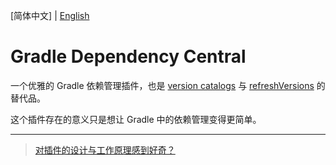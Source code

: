 [简体中文] | [English](README.en.md)

# Gradle Dependency Central

一个优雅的 Gradle 依赖管理插件，也是 [version catalogs](https://docs.gradle.org/current/userguide/platforms.html#sub:central-declaration-of-dependencies) 与 [refreshVersions](https://github.com/jmfayard/refreshVersions/) 的替代品。

这个插件存在的意义只是想让 Gradle 中的依赖管理变得更简单。



------



> [对插件的设计与工作原理感到好奇？](design/overview.zh.md)

